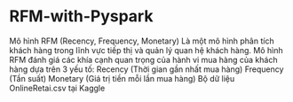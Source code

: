# RFM-with-Pyspark
Mô hình RFM (Recency, Frequency, Monetary) 
Là một mô hình phân tích khách hàng trong lĩnh vực tiếp thị và quản lý quan hệ khách hàng. Mô hình RFM đánh giá các khía cạnh quan trọng của hành vi mua hàng của khách hàng dựa trên 3 yếu tố:
Recency (Thời gian gần nhất mua hàng)
Frequency (Tần suất)
Monetary (Giá trị tiền mỗi lần mua hàng)
Bộ dữ liệu OnlineRetai.csv tại Kaggle
